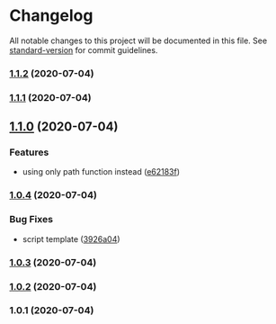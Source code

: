 # Changelog

All notable changes to this project will be documented in this file. See [standard-version](https://github.com/conventional-changelog/standard-version) for commit guidelines.

### [1.1.2](https://github.com/jdvivar/eleventy-plugin-add-web-component-definitions/compare/v1.1.1...v1.1.2) (2020-07-04)

### [1.1.1](https://github.com/jdvivar/eleventy-plugin-add-web-component-definitions/compare/v1.1.0...v1.1.1) (2020-07-04)

## [1.1.0](https://github.com/jdvivar/eleventy-plugin-add-web-component-definitions/compare/v1.0.4...v1.1.0) (2020-07-04)


### Features

* using only path function instead ([e62183f](https://github.com/jdvivar/eleventy-plugin-add-web-component-definitions/commit/e62183fd44cbf9f676fdb498a81b8294a838a836))

### [1.0.4](https://github.com/jdvivar/eleventy-plugin-add-web-component-definitions/compare/v1.0.3...v1.0.4) (2020-07-04)


### Bug Fixes

* script template ([3926a04](https://github.com/jdvivar/eleventy-plugin-add-web-component-definitions/commit/3926a0462cfd64a1c3255c4dfbe48dc14f919118))

### [1.0.3](https://github.com/jdvivar/eleventy-plugin-add-web-component-definitions/compare/v1.0.2...v1.0.3) (2020-07-04)

### [1.0.2](https://github.com/jdvivar/eleventy-plugin-add-web-component-definitions/compare/v1.0.1...v1.0.2) (2020-07-04)

### 1.0.1 (2020-07-04)
